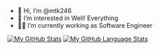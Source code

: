 - 👋 Hi, I’m @mtk246
- 👀 I’m interested in Well! Everything
- 👨‍💻 I’m currently working as Software Engineer

<!---
mtk246/mtk246 is a ✨ special ✨ repository because its `README.md` (this file) appears on your GitHub profile.
You can click the Preview link to take a look at your changes.
--->

[![My GitHub Stats](https://github-readme-stats.vercel.app/api/?username=mtk246&count_private=true&theme=tokyonight&showicons=true)]()
[![My GitHub Language Stats](https://github-readme-stats.vercel.app/api/top-langs/?username=mtk246&langs_count=10&theme=tokyonight&layout=compact)]()
